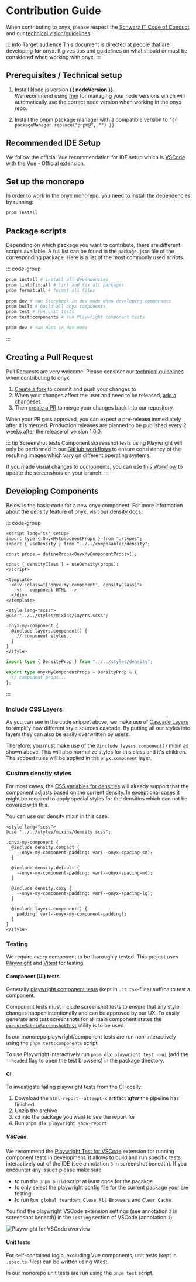 <script lang="ts" setup>
import { packageManager } from "../../../../package.json";
import nodeVersion from "../../../../.node-version?raw";
</script>

# Contribution Guide

When contributing to onyx, please respect the [Schwarz IT Code of Conduct](https://github.com/SchwarzIT/.github/blob/main/CODE_OF_CONDUCT.md) and our [technical vision/guidelines](/principles/technical-vision).

::: info Target audience
This document is directed at people that are developing **for** onyx.
It gives tips and guidelines on what should or must be considered when working with onyx.
:::

## Prerequisites / Technical setup

1. Install [Node.js](https://nodejs.org/en) version **{{ nodeVersion }}**. <br />
   We recommend using [fnm](https://github.com/Schniz/fnm) for managing your node versions which will automatically use the correct node version when working in the onyx repo.

2. Install the [pnpm](https://pnpm.io/) package manager with a compatible version to `^{{ packageManager.replace("pnpm@", "") }}`

## Recommended IDE Setup

We follow the official Vue recommendation for IDE setup which is [VSCode](https://code.visualstudio.com) with the [Vue - Official](https://marketplace.visualstudio.com/items?itemName=Vue.volar) extension.

## Set up the monorepo

In order to work in the onyx monorepo, you need to install the dependencies by running:

```sh
pnpm install
```

## Package scripts

Depending on which package you want to contribute, there are different scripts available. A full list can be found in the `package.json` file of the corresponding package.
Here is a list of the most commonly used scripts.

::: code-group

```sh [Monorepo root]
pnpm install # install all dependencies
pnpm lint:fix:all # lint and fix all packages
pnpm format:all # format all files
```

```sh [packages/sit-onyx]
pnpm dev # run Storybook in dev mode when developing components
pnpm build # build all onyx components
pnpm test # run unit tests
pnpm test:components # run Playwright component tests
```

```sh [apps/docs]
pnpm dev # run docs in dev mode
```

:::

## Creating a Pull Request

Pull Requests are very welcome!
Please consider our [technical guidelines](/principles/technical-vision) when contributing to onyx.

1. [Create a fork](https://github.com/SchwarzIT/onyx/fork) to commit and push your changes to
2. When your changes affect the user and need to be released, [add a changeset](https://github.com/SchwarzIT/onyx/blob/main/.changeset/README.md).
3. Then [create a PR](https://github.com/SchwarzIT/onyx/compare) to merge your changes back into our repository.

When your PR gets approved, you can expect a pre-release immediately after it is merged. Production releases are planned to be published every 2 weeks after the release of version 1.0.0.

::: tip Screenshot tests
Component screenshot tests using Playwright will only be performed in our [GitHub workflows](https://github.com/SchwarzIT/onyx/actions) to ensure consistency of the resulting images which vary on different operating systems.

If you made visual changes to components, you can use [this Workflow](https://github.com/SchwarzIT/onyx/actions/workflows/playwright-screenshots.yml) to update the screenshots on your branch.
:::

## Developing Components

Below is the basic code for a new onyx component.
For more information about the density feature of onyx, visit our [density docs](/development/density).

::: code-group

```vue [OnyxMyComponent.vue]
<script lang="ts" setup>
import type { OnyxMyComponentProps } from "./types";
import { useDensity } from "../../composables/density";

const props = defineProps<OnyxMyComponentProps>();

const { densityClass } = useDensity(props);
</script>

<template>
  <div :class="['onyx-my-component', densityClass]">
    <!-- component HTML -->
  </div>
</template>

<style lang="scss">
@use "../../styles/mixins/layers.scss";

.onyx-my-component {
  @include layers.component() {
    // component styles...
  }
}
</style>
```

```ts [types.ts]
import type { DensityProp } from "../../styles/density";

export type OnyxMyComponentProps = DensityProp & {
  // component props...
};
```

:::

### Include CSS Layers

As you can see in the code snippet above, we make use of [Cascade Layers](https://developer.mozilla.org/en-US/docs/Learn/CSS/Building_blocks/Cascade_layers) to simplify how different style sources cascade.
By putting all our styles into layers they can also be easily overwritten by users.

Therefore, you must make use of the `@include layers.component()` mixin as shown above.
This will also normalize styles for this class and it's children. The scoped rules will be applied in the `onyx.component` layer.

### Custom density styles

For most cases, the [CSS variables for densities](/tokens/spacings) will already support that the component adjusts based on the current density.
In exceptional cases it might be required to apply special styles for the densities which can not be covered with this.

You can use our density mixin in this case:

```vue
<style lang="scss">
@use "../../styles/mixins/density.scss";

.onyx-my-component {
  @include density.compact {
    --onyx-my-component-padding: var(--onyx-spacing-sm);
  }

  @include density.default {
    --onyx-my-component-padding: var(--onyx-spacing-md);
  }

  @include density.cozy {
    --onyx-my-component-padding: var(--onyx-spacing-lg);
  }

  @include layers.component() {
    padding: var(--onyx-my-component-padding);
  }
}
</style>
```

### Testing

We require every component to be thoroughly tested.
This project uses [Playwright](https://playwright.dev/) and [Vitest](https://vitest.dev/) for testing.

#### Component (UI) tests

Generally [playwright component tests](https://playwright.dev/docs/test-components) (kept in `.ct.tsx`-files) suffice to test a component.

Component tests must include screenshot tests to ensure that any style changes happen intentionally and can be approved by our UX.
To easily generate and test screenshots for all main component states the [`executeMatrixScreenshotTest`](/packages/sit-onyx/src/playwright/screenshots.tsx) utility is to be used.

In our monorepo playwright/component tests are run non-interactively using the `pnpm test:components` script.

To use Playwright interactively run `pnpm dlx playwright test --ui` (add the `--headed` flag to open the test browsers) in the package directory.

#### CI

To investigate failing playwright tests from the CI locally:

1. Download the `html-report--attempt-x` artifact **_after_** the pipeline has finished.
2. Unzip the archive
3. `cd` into the package you want to see the report for
4. Run `pnpm dlx playwright show-report`

##### VSCode

We recommend the [Playwright Test for VSCode](https://marketplace.visualstudio.com/items?itemName=ms-playwright.playwright) extension for running component tests in development.
It allows to build and run specific tests interactively out of the IDE (see annotation `3` in screenshot beneath).
If you encounter any issues please make sure

- to run the `pnpm build` script at least once for the pacakge
- to only select the playwright config file for the current package your are testing
- to run `Run global teardown`, `Close All Browsers` and `Clear Cache`

You find the playwright VSCode extension settings (see annotation `2` in screenshot beneath) in the `Testing` section of VSCode (annotation `1`).

![Playwright for VSCode overview](playwright-test-for-vs-code.png)

#### Unit tests

For self-contained logic, excluding Vue components, unit tests (kept in `.spec.ts`-files) can be written using [Vitest](https://vitest.dev/).

In our monorepo unit tests are run using the `pnpm test` script.
